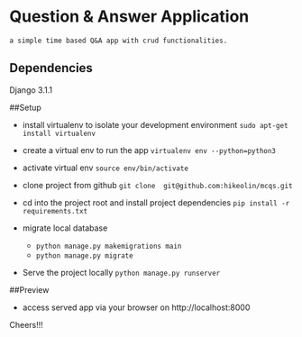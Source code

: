 # Question & Answer Application 
    a simple time based Q&A app with crud functionalities.
##  Dependencies
Django 3.1.1

##Setup
   - install virtualenv to isolate your development environment `sudo apt-get install virtualenv`
   - create a virtual env to run the app `virtualenv env --python=python3`
   - activate virtual env `source env/bin/activate`
   - clone project from github `git clone  git@github.com:hikeolin/mcqs.git`
   - cd into the project root and install project dependencies `pip install -r requirements.txt`
   - migrate local database 
     - `python manage.py makemigrations main`
     - `python manage.py migrate`
   
   - Serve the project locally 
    `python manage.py runserver`

##Preview
- access served app via your browser on http://localhost:8000 

Cheers!!!